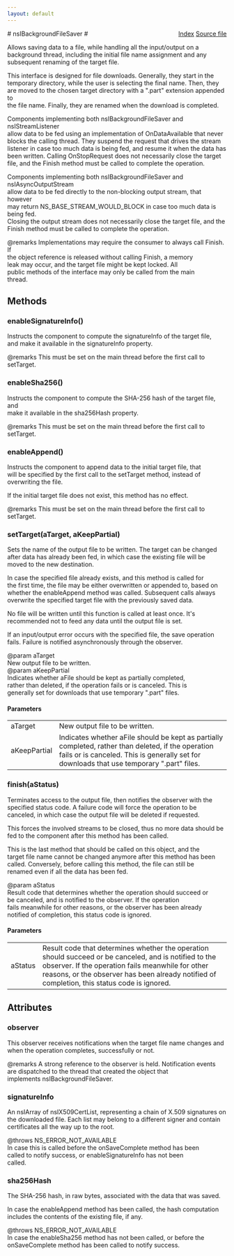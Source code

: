 ```yaml
---
layout: default
---
```

<div class='links' style='float:right'><a href="../index.html">Index</a>
<a href="http://dxr.mozilla.org/mozilla-central/source/netwerk/base/public/nsIBackgroundFileSaver.idl">Source file</a>
</div>
# nsIBackgroundFileSaver #
  
Allows saving data to a file, while handling all the input/output on a  
background thread, including the initial file name assignment and any  
subsequent renaming of the target file.  
  
This interface is designed for file downloads.  Generally, they start in the  
temporary directory, while the user is selecting the final name.  Then, they  
are moved to the chosen target directory with a ".part" extension appended to  
the file name.  Finally, they are renamed when the download is completed.  
  
Components implementing both nsIBackgroundFileSaver and nsIStreamListener  
allow data to be fed using an implementation of OnDataAvailable that never  
blocks the calling thread.  They suspend the request that drives the stream  
listener in case too much data is being fed, and resume it when the data has  
been written.  Calling OnStopRequest does not necessarily close the target  
file, and the Finish method must be called to complete the operation.  
  
Components implementing both nsIBackgroundFileSaver and nsIAsyncOutputStream  
allow data to be fed directly to the non-blocking output stream, that however  
may return NS_BASE_STREAM_WOULD_BLOCK in case too much data is being fed.  
Closing the output stream does not necessarily close the target file, and the  
Finish method must be called to complete the operation.  
  
@remarks Implementations may require the consumer to always call Finish.  If  
         the object reference is released without calling Finish, a memory  
         leak may occur, and the target file might be kept locked. All  
         public methods of the interface may only be called from the main  
         thread.  
  

## Methods ##

### enableSignatureInfo() ###
  
Instructs the component to compute the signatureInfo of the target file,  
and make it available in the signatureInfo property.  
  
@remarks This must be set on the main thread before the first call to  
         setTarget.  
  

### enableSha256() ###
  
Instructs the component to compute the SHA-256 hash of the target file, and  
make it available in the sha256Hash property.  
  
@remarks This must be set on the main thread before the first call to  
         setTarget.  
  

### enableAppend() ###
  
Instructs the component to append data to the initial target file, that  
will be specified by the first call to the setTarget method, instead of  
overwriting the file.  
  
If the initial target file does not exist, this method has no effect.  
  
@remarks This must be set on the main thread before the first call to  
         setTarget.  
  

### setTarget(aTarget, aKeepPartial) ###
  
Sets the name of the output file to be written.  The target can be changed  
after data has already been fed, in which case the existing file will be  
moved to the new destination.  
  
In case the specified file already exists, and this method is called for  
the first time, the file may be either overwritten or appended to, based on  
whether the enableAppend method was called.  Subsequent calls always  
overwrite the specified target file with the previously saved data.  
  
No file will be written until this function is called at least once.  It's  
recommended not to feed any data until the output file is set.  
  
If an input/output error occurs with the specified file, the save operation  
fails.  Failure is notified asynchronously through the observer.  
  
@param aTarget  
       New output file to be written.  
@param aKeepPartial  
       Indicates whether aFile should be kept as partially completed,  
       rather than deleted, if the operation fails or is canceled.  This is  
       generally set for downloads that use temporary ".part" files.  
  

#### Parameters ####

<table>

<tr>
<td>aTarget</td>
<td>       New output file to be written.  
</td>
</tr>

<tr>
<td>aKeepPartial</td>
<td>       Indicates whether aFile should be kept as partially completed,  
       rather than deleted, if the operation fails or is canceled.  This is  
       generally set for downloads that use temporary ".part" files.  
</td>
</tr>

</table>

### finish(aStatus) ###
  
Terminates access to the output file, then notifies the observer with the  
specified status code.  A failure code will force the operation to be  
canceled, in which case the output file will be deleted if requested.  
  
This forces the involved streams to be closed, thus no more data should be  
fed to the component after this method has been called.  
  
This is the last method that should be called on this object, and the  
target file name cannot be changed anymore after this method has been  
called.  Conversely, before calling this method, the file can still be  
renamed even if all the data has been fed.  
  
@param aStatus  
       Result code that determines whether the operation should succeed or  
       be canceled, and is notified to the observer.  If the operation  
       fails meanwhile for other reasons, or the observer has been already  
       notified of completion, this status code is ignored.  
  

#### Parameters ####

<table>

<tr>
<td>aStatus</td>
<td>       Result code that determines whether the operation should succeed or  
       be canceled, and is notified to the observer.  If the operation  
       fails meanwhile for other reasons, or the observer has been already  
       notified of completion, this status code is ignored.  
</td>
</tr>

</table>

## Attributes ##

### observer ###
  
This observer receives notifications when the target file name changes and  
when the operation completes, successfully or not.  
  
@remarks A strong reference to the observer is held.  Notification events  
         are dispatched to the thread that created the object that  
         implements nsIBackgroundFileSaver.  
  

### signatureInfo ###
  
An nsIArray of nsIX509CertList, representing a chain of X.509 signatures on  
the downloaded file. Each list may belong to a different signer and contain  
certificates all the way up to the root.  
  
@throws NS_ERROR_NOT_AVAILABLE  
        In case this is called before the onSaveComplete method has been  
        called to notify success, or enableSignatureInfo has not been  
        called.  
  

### sha256Hash ###
  
The SHA-256 hash, in raw bytes, associated with the data that was saved.  
  
In case the enableAppend method has been called, the hash computation  
includes the contents of the existing file, if any.  
  
@throws NS_ERROR_NOT_AVAILABLE  
        In case the enableSha256 method has not been called, or before the  
        onSaveComplete method has been called to notify success.  
  
